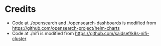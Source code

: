 # Credits
- Code at ./opensearch and ./opensearch-dashboards is modified from https://github.com/opensearch-project/helm-charts
- Code at ./nifi is modified from https://github.com/saidsef/k8s-nifi-cluster